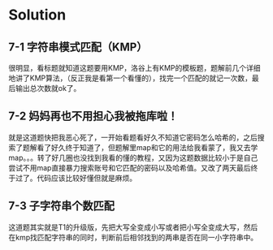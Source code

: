 # Solution

## **7-1 字符串模式匹配（KMP）**

很明显，看标题就知道这题要用KMP，洛谷上有KMP的模板题，题解前几个详细地讲了KMP算法，（反正我是看第一个看懂的），找完一个匹配的就记一次数，最后输出总次数就ok了。

## **7-2 妈妈再也不用担心我被拖库啦！**

就是这道题快把我恶心死了，一开始看题看好久不知道它密码怎么哈希的，之后搜索了题解看了好久终于知道了，但题解里map和它的用法给我看蒙了，我又去学map。。。转了好几圈也没找到我看的懂的教程，又因为这题数据比较小于是自己尝试不用map直接暴力搜索账号和它匹配的密码以及哈希值。又改了两天最后终于过了。代码应该比较好懂但就是麻烦。

## **7-3 子字符串个数匹配**

这道题其实就是T1的升级版，先把大写全变成小写或者把小写全变成大写，然后在kmp找匹配字符串的同时，判断前后相邻找到的两串是否在同一小字符串中。
